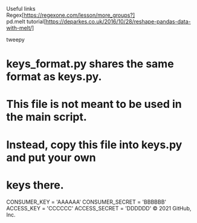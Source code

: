 Useful links  
Regex[https://regexone.com/lesson/more_groups?]  \
pd.melt tutorial[https://deparkes.co.uk/2016/10/28/reshape-pandas-data-with-melt/]

tweepy
# keys_format.py shares the same format as keys.py.
# This file is not meant to be used in the main script.
# Instead, copy this file into keys.py and put your own
# keys there.
CONSUMER_KEY = 'AAAAAA'
CONSUMER_SECRET = 'BBBBBB'
ACCESS_KEY = 'CCCCCC'
ACCESS_SECRET = 'DDDDDD'
© 2021 GitHub, Inc.
